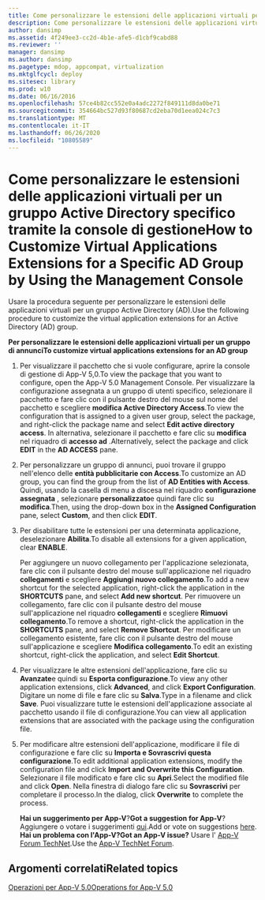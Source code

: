 ```yaml
---
title: Come personalizzare le estensioni delle applicazioni virtuali per un gruppo Active Directory specifico tramite la console di gestione
description: Come personalizzare le estensioni delle applicazioni virtuali per un gruppo Active Directory specifico tramite la console di gestione
author: dansimp
ms.assetid: 4f249ee3-cc2d-4b1e-afe5-d1cbf9cabd88
ms.reviewer: ''
manager: dansimp
ms.author: dansimp
ms.pagetype: mdop, appcompat, virtualization
ms.mktglfcycl: deploy
ms.sitesec: library
ms.prod: w10
ms.date: 06/16/2016
ms.openlocfilehash: 57ce4b82cc552e0a4adc2272f849111d8da0be71
ms.sourcegitcommit: 354664bc527d93f80687cd2eba70d1eea024c7c3
ms.translationtype: MT
ms.contentlocale: it-IT
ms.lasthandoff: 06/26/2020
ms.locfileid: "10805589"
---
```

# <span data-ttu-id="20920-103">Come personalizzare le estensioni delle applicazioni virtuali per un gruppo Active Directory specifico tramite la console di gestione</span><span class="sxs-lookup"><span data-stu-id="20920-103">How to Customize Virtual Applications Extensions for a Specific AD Group by Using the Management Console</span></span>


<span data-ttu-id="20920-104">Usare la procedura seguente per personalizzare le estensioni delle applicazioni virtuali per un gruppo Active Directory (AD).</span><span class="sxs-lookup"><span data-stu-id="20920-104">Use the following procedure to customize the virtual application extensions for an Active Directory (AD) group.</span></span>

**<span data-ttu-id="20920-105">Per personalizzare le estensioni delle applicazioni virtuali per un gruppo di annunci</span><span class="sxs-lookup"><span data-stu-id="20920-105">To customize virtual applications extensions for an AD group</span></span>**

1.  <span data-ttu-id="20920-106">Per visualizzare il pacchetto che si vuole configurare, aprire la console di gestione di App-V 5,0.</span><span class="sxs-lookup"><span data-stu-id="20920-106">To view the package that you want to configure, open the App-V 5.0 Management Console.</span></span> <span data-ttu-id="20920-107">Per visualizzare la configurazione assegnata a un gruppo di utenti specifico, selezionare il pacchetto e fare clic con il pulsante destro del mouse sul nome del pacchetto e scegliere **modifica Active Directory Access**.</span><span class="sxs-lookup"><span data-stu-id="20920-107">To view the configuration that is assigned to a given user group, select the package, and right-click the package name and select **Edit active directory access**.</span></span> <span data-ttu-id="20920-108">In alternativa, selezionare il pacchetto e fare clic su **modifica** nel riquadro di **accesso ad** .</span><span class="sxs-lookup"><span data-stu-id="20920-108">Alternatively, select the package and click **EDIT** in the **AD ACCESS** pane.</span></span>

2.  <span data-ttu-id="20920-109">Per personalizzare un gruppo di annunci, puoi trovare il gruppo nell'elenco delle **entità pubblicitarie con Access**.</span><span class="sxs-lookup"><span data-stu-id="20920-109">To customize an AD group, you can find the group from the list of **AD Entities with Access**.</span></span> <span data-ttu-id="20920-110">Quindi, usando la casella di menu a discesa nel riquadro **configurazione assegnata** , selezionare **personalizzato**e quindi fare clic su **modifica**.</span><span class="sxs-lookup"><span data-stu-id="20920-110">Then, using the drop-down box in the **Assigned Configuration** pane, select **Custom**, and then click **EDIT**.</span></span>

3.  <span data-ttu-id="20920-111">Per disabilitare tutte le estensioni per una determinata applicazione, deselezionare **Abilita**.</span><span class="sxs-lookup"><span data-stu-id="20920-111">To disable all extensions for a given application, clear **ENABLE**.</span></span>

    <span data-ttu-id="20920-112">Per aggiungere un nuovo collegamento per l'applicazione selezionata, fare clic con il pulsante destro del mouse sull'applicazione nel riquadro **collegamenti** e scegliere **Aggiungi nuovo collegamento**.</span><span class="sxs-lookup"><span data-stu-id="20920-112">To add a new shortcut for the selected application, right-click the application in the **SHORTCUTS** pane, and select **Add new shortcut**.</span></span> <span data-ttu-id="20920-113">Per rimuovere un collegamento, fare clic con il pulsante destro del mouse sull'applicazione nel riquadro **collegamenti** e scegliere **Rimuovi collegamento**.</span><span class="sxs-lookup"><span data-stu-id="20920-113">To remove a shortcut, right-click the application in the **SHORTCUTS** pane, and select **Remove Shortcut**.</span></span> <span data-ttu-id="20920-114">Per modificare un collegamento esistente, fare clic con il pulsante destro del mouse sull'applicazione e scegliere **Modifica collegamento**.</span><span class="sxs-lookup"><span data-stu-id="20920-114">To edit an existing shortcut, right-click the application, and select **Edit Shortcut**.</span></span>

4.  <span data-ttu-id="20920-115">Per visualizzare le altre estensioni dell'applicazione, fare clic su **Avanzate**e quindi su **Esporta configurazione**.</span><span class="sxs-lookup"><span data-stu-id="20920-115">To view any other application extensions, click **Advanced**, and click **Export Configuration**.</span></span> <span data-ttu-id="20920-116">Digitare un nome di file e fare clic su **Salva**.</span><span class="sxs-lookup"><span data-stu-id="20920-116">Type in a filename and click **Save**.</span></span> <span data-ttu-id="20920-117">Puoi visualizzare tutte le estensioni dell'applicazione associate al pacchetto usando il file di configurazione.</span><span class="sxs-lookup"><span data-stu-id="20920-117">You can view all application extensions that are associated with the package using the configuration file.</span></span>

5.  <span data-ttu-id="20920-118">Per modificare altre estensioni dell'applicazione, modificare il file di configurazione e fare clic su **Importa e Sovrascrivi questa configurazione**.</span><span class="sxs-lookup"><span data-stu-id="20920-118">To edit additional application extensions, modify the configuration file and click **Import and Overwrite this Configuration**.</span></span> <span data-ttu-id="20920-119">Selezionare il file modificato e fare clic su **Apri**.</span><span class="sxs-lookup"><span data-stu-id="20920-119">Select the modified file and click **Open**.</span></span> <span data-ttu-id="20920-120">Nella finestra di dialogo fare clic su **Sovrascrivi** per completare il processo.</span><span class="sxs-lookup"><span data-stu-id="20920-120">In the dialog, click **Overwrite** to complete the process.</span></span>

    <span data-ttu-id="20920-121">**Hai un suggerimento per App-V**?</span><span class="sxs-lookup"><span data-stu-id="20920-121">**Got a suggestion for App-V**?</span></span> <span data-ttu-id="20920-122">Aggiungere o votare i suggerimenti [qui](http://appv.uservoice.com/forums/280448-microsoft-application-virtualization).</span><span class="sxs-lookup"><span data-stu-id="20920-122">Add or vote on suggestions [here](http://appv.uservoice.com/forums/280448-microsoft-application-virtualization).</span></span> **<span data-ttu-id="20920-123">Hai un problema con l'App-V?</span><span class="sxs-lookup"><span data-stu-id="20920-123">Got an App-V issue?</span></span>** <span data-ttu-id="20920-124">Usare l' [App-V Forum TechNet](https://social.technet.microsoft.com/Forums/home?forum=mdopappv).</span><span class="sxs-lookup"><span data-stu-id="20920-124">Use the [App-V TechNet Forum](https://social.technet.microsoft.com/Forums/home?forum=mdopappv).</span></span>

## <span data-ttu-id="20920-125">Argomenti correlati</span><span class="sxs-lookup"><span data-stu-id="20920-125">Related topics</span></span>


[<span data-ttu-id="20920-126">Operazioni per App-V 5.0</span><span class="sxs-lookup"><span data-stu-id="20920-126">Operations for App-V 5.0</span></span>](operations-for-app-v-50.md)

 

 





